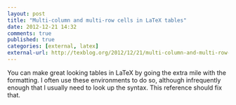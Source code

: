 ```yaml
---
layout: post
title: "Multi-column and multi-row cells in LaTeX tables"
date: 2012-12-21 14:32
comments: true
published: true
categories: [external, latex]
external-url: http://texblog.org/2012/12/21/multi-column-and-multi-row-cells-in-latex-tables/
---
```


You can make great looking tables in LaTeX by going the extra mile with the formatting. I often use these environments to do so, although infrequently enough that I usually need to look up the syntax. This reference should fix that.